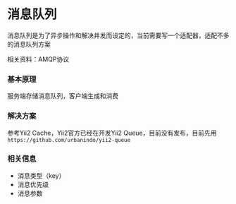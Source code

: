 # 消息队列

消息队列是为了异步操作和解决并发而设定的，当前需要写一个适配器，适配不多的消息队列方案

相关资料：AMQP协议

### 基本原理

服务端存储消息队列，客户端生成和消费

### 解决方案

参考Yii2 Cache，Yii2官方已经在开发Yii2 Queue，目前没有发布，目前先用`https://github.com/urbanindo/yii2-queue`

### 相关信息

+ 消息类型（key）
+ 消息优先级
+ 消息参数


